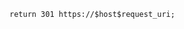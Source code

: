 <!-- layout:code post: 2012-01-09-nginx-redirect_redirect-from-http-to-https -->

```
return 301 https://$host$request_uri;
```
